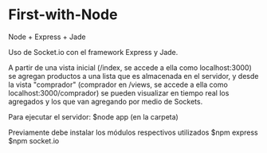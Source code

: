 First-with-Node
===============

Node + Express + Jade

Uso de Socket.io con el framework Express y Jade.

A partir de una vista inicial (/index, se accede a ella como localhost:3000) se agregan productos a una lista que es almacenada en el servidor, 
y desde la vista "comprador" (comprador en /views, se accede a ella como localhost:3000/comprador) se pueden visualizar en tiempo real los agregados y los que van agregando por medio de Sockets.

Para ejecutar el servidor:
$node app (en la carpeta)

Previamente debe instalar los módulos respectivos utilizados
$npm express 
$npm socket.io
